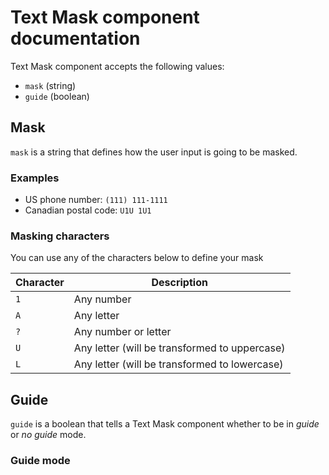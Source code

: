 # Text Mask component documentation

Text Mask component accepts the following values:

* `mask` (string)
* `guide` (boolean)

## Mask

`mask` is a string that defines how the user input is going to be masked.

### Examples

* US phone number: `(111) 111-1111`
* Canadian postal code: `U1U 1U1`

### Masking characters

You can use any of the characters below to define your mask

Character | Description
--- | ---
`1` | Any number
`A` | Any letter
`?` | Any number or letter
`U` | Any letter (will be transformed to uppercase)
`L` | Any letter (will be transformed to lowercase)

## Guide

`guide` is a boolean that tells a Text Mask component whether to be in *guide* or *no guide* mode.

### Guide mode

